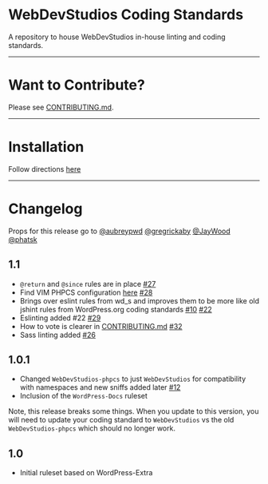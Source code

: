 # WebDevStudios Coding Standards

A repository to house WebDevStudios in-house linting and coding standards.

_________________________

# Want to Contribute?

Please see [CONTRIBUTING.md](CONTRIBUTING.md).

________

# Installation

Follow directions [here](https://github.com/WebDevStudios/WDS-Coding-Standards/wiki/Installation)

_______________________

# Changelog

Props for this release go to [@aubreypwd](http://github.com/aubreypwd) [@gregrickaby](https://github.com/gregrickaby) [@JayWood](https://github.com/JayWood) [@phatsk](https://github.com/phatsk)

## 1.1

- `@return` and `@since` rules are in place [#27](https://github.com/WebDevStudios/WDS-Coding-Standards/pull/27)
- Find VIM PHPCS configuration [here](https://github.com/WebDevStudios/WDS-Coding-Standards/wiki/Installation:-PHPCS-(PHP-Linting)#editor-configuration-vim) [#28](https://github.com/WebDevStudios/WDS-Coding-Standards/pull/28)
- Brings over eslint rules from wd_s and improves them to be more like old jshint rules from WordPress.org coding standards [#10](https://github.com/WebDevStudios/WDS-Coding-Standards/issues/10) [#22](https://github.com/WebDevStudios/WDS-Coding-Standards/pull/22)
- Eslinting added #22 [#29](https://github.com/WebDevStudios/WDS-Coding-Standards/pull/29)
- How to vote is clearer in [CONTRIBUTING.md](CONTRIBUTING.md) [#32](https://github.com/WebDevStudios/WDS-Coding-Standards/pull/32)
- Sass linting added [#26](https://github.com/WebDevStudios/WDS-Coding-Standards/pull/26)

## 1.0.1

- Changed `WebDevStudios-phpcs` to just `WebDevStudios` for compatibility with namespaces and new sniffs added later [#12](https://github.com/WebDevStudios/WDS-Coding-Standards/pull/12)
- Inclusion of the `WordPress-Docs` ruleset

Note, this release breaks some things. When you update to this version,
you will need to update your coding standard to `WebDevStudios` vs the old
`WebDevStudios-phpcs` which should no longer work.

## 1.0

- Initial ruleset based on WordPress-Extra
